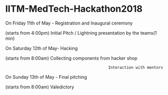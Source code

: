 # IITM-MedTech-Hackathon2018

On Friday 11th of May -      Registration and  Inaugural ceremony

  (starts from 4:00pm)          Initial Pitch / Lightning presentation by the teams(1 min)

 

On Saturday 12th of May-   Hacking

  (starts from 8:00am)          Collecting components from hacker shop

                                                 Interaction with mentors

 

On Sunday 13th of May -     Final pitching

 (starts from 8:00am)            Valedictory

 
